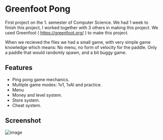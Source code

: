 
# Greenfoot Pong
First project on the 1. semester of Computer Science. We had 1 week to finish this project, I worked together with 3 others in making this project. We used Greenfoot ( https://greenfoot.org/ ) to make this project.

When we recieved the files we had a small game, with very simple game knowledge which means: No menu, no form of velocity for the paddle. Only a paddle that would randomly spawn, and a bit buggy game.

## Features

- Ping pong game mechanics.
- Multiple game modes: 1v1, 1vAI and practice.
- Menu
- Money and level system.
- Store system.
- Cheat system.
## Screenshot

![image](https://i.imgur.com/hpRfTrt.png )
